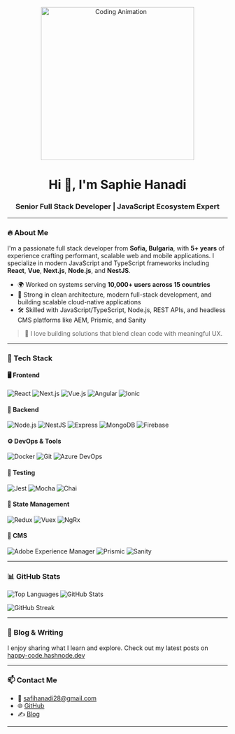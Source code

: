 <p align="center">
  <img height="350" src="https://cdn.dribbble.com/users/2766433/screenshots/5532542/lady_desktop_prep_bkg_v01.gif" alt="Coding Animation" />
</p>

<h1 align="center">Hi 👋, I'm Saphie Hanadi</h1>
<h3 align="center">Senior Full Stack Developer | JavaScript Ecosystem Expert </h3>

---

### 🔥 About Me

I'm a passionate full stack developer from **Sofia, Bulgaria**, with **5+ years** of experience crafting performant, scalable web and mobile applications. I specialize in modern JavaScript and TypeScript frameworks including **React**, **Vue**, **Next.js**, **Node.js**, and **NestJS**.  

- 🌍 Worked on systems serving **10,000+ users across 15 countries**
- 🧠 Strong in clean architecture, modern full-stack development, and building scalable cloud-native applications
- 🛠️ Skilled with JavaScript/TypeScript, Node.js, REST APIs, and headless CMS platforms like AEM, Prismic, and Sanity

> 💬 I love building solutions that blend clean code with meaningful UX.

---

### 🚀 Tech Stack

#### 🖥️ Frontend
![React](https://img.shields.io/badge/-React-61DAFB?style=flat-square&logo=react)
![Next.js](https://img.shields.io/badge/-Next.js-000000?style=flat-square&logo=next.js)
![Vue.js](https://img.shields.io/badge/-Vue.js-4FC08D?style=flat-square&logo=vue.js)
![Angular](https://img.shields.io/badge/-Angular-DD0031?style=flat-square&logo=angular)
![Ionic](https://img.shields.io/badge/-Ionic-3880FF?style=flat-square&logo=ionic)

#### 🔧 Backend
![Node.js](https://img.shields.io/badge/-Node.js-339933?style=flat-square&logo=node.js)
![NestJS](https://img.shields.io/badge/-NestJS-E0234E?style=flat-square&logo=nestjs)
![Express](https://img.shields.io/badge/-Express-000000?style=flat-square&logo=express)
![MongoDB](https://img.shields.io/badge/-MongoDB-47A248?style=flat-square&logo=mongodb)
![Firebase](https://img.shields.io/badge/-Firebase-FFCA28?style=flat-square&logo=firebase)

#### ⚙️ DevOps & Tools
![Docker](https://img.shields.io/badge/-Docker-2496ED?style=flat-square&logo=docker)
![Git](https://img.shields.io/badge/-Git-F05032?style=flat-square&logo=git)
![Azure DevOps](https://img.shields.io/badge/-Azure%20Pipelines-0078D7?style=flat-square&logo=azure-pipelines)

#### 🧪 Testing
![Jest](https://img.shields.io/badge/-Jest-C21325?style=flat-square&logo=jest)
![Mocha](https://img.shields.io/badge/-Mocha-8D6748?style=flat-square&logo=mocha)
![Chai](https://img.shields.io/badge/-Chai-A30701?style=flat-square&logo=chai)

#### 🧠 State Management
![Redux](https://img.shields.io/badge/-Redux-764ABC?style=flat-square&logo=redux)
![Vuex](https://img.shields.io/badge/-Vuex-35495E?style=flat-square&logo=vue.js)
![NgRx](https://img.shields.io/badge/-NgRx-DC2562?style=flat-square&logo=redux)

#### 📰 CMS
![Adobe Experience Manager](https://img.shields.io/badge/-AEM-000000?style=flat-square&logo=adobe)
![Prismic](https://img.shields.io/badge/-Prismic-4846BB?style=flat-square)
![Sanity](https://img.shields.io/badge/-Sanity-FF2B77?style=flat-square)

---

### 📊 GitHub Stats

<p>
  <img align="left" src="https://github-readme-stats.vercel.app/api/top-langs?username=safi28&show_icons=true&locale=en&layout=compact" alt="Top Languages" />
</p>

<p>
  <img align="center" src="https://github-readme-stats.vercel.app/api?username=safi28&show_icons=true&locale=en" alt="GitHub Stats" />
</p>

<p>
  <img align="center" src="https://github-readme-streak-stats.herokuapp.com/?user=safi28&" alt="GitHub Streak" />
</p>

---

### 📝 Blog & Writing

I enjoy sharing what I learn and explore. Check out my latest posts on [happy-code.hashnode.dev](https://happy-code.hashnode.dev)

---

### 📫 Contact Me

- 📧 [safihanadi28@gmail.com](mailto:safihanadi28@gmail.com)
- 🌐 [GitHub](https://github.com/safi28)
- ✍️ [Blog](https://happy-code.hashnode.dev)

---
